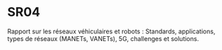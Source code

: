 # SR04
Rapport sur les réseaux véhiculaires et robots : Standards, applications, types de réseaux (MANETs, VANETs), 5G, challenges et solutions.
